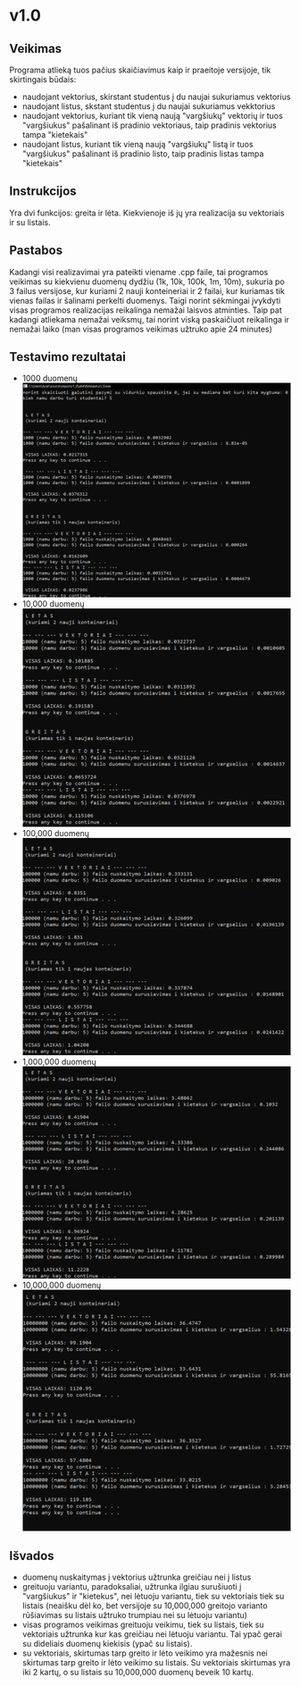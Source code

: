 # v1.0
## Veikimas
Programa atlieką tuos pačius skaičiavimus kaip ir praeitoje versijoje, tik skirtingais būdais:
 - naudojant vektorius, skirstant studentus į du naujai sukuriamus vektorius
 - naudojant listus, skstant studentus į du naujai sukuriamus vekktorius
 - naudojant vektorius, kuriant tik vieną naują "vargšiukų" vektorių ir tuos "vargšiukus" pašalinant iš pradinio vektoriaus, taip pradinis vektorius tampa "kietekais"
 - naudojant listus, kuriant tik vieną naują "vargšiukų" listą ir tuos "vargšiukus" pašalinant iš pradinio listo, taip pradinis listas tampa "kietekais"
 ## Instrukcijos
 Yra dvi funkcijos: greita ir lėta. Kiekvienoje iš jų yra realizacija su vektoriais ir su listais.
 ## Pastabos
 Kadangi visi realizavimai yra pateikti viename .cpp faile, tai programos veikimas su kiekvienu duomenų dydžiu (1k, 10k, 100k, 1m, 10m), sukuria po 3 failus versijose, kur kuriami 2 nauji konteineriai ir 2 failai, kur kuriamas tik vienas failas ir šalinami perkelti duomenys. Taigi norint sėkmingai įvykdyti visas programos realizacijas reikalinga nemažai laisvos atminties. Taip pat kadangi atliekama nemažai veiksmų, tai norint viską paskaičiuot reikalinga ir nemažai laiko (man visas programos veikimas užtruko apie 24 minutes)
 ## Testavimo rezultatai
 - 1000 duomenų
 ![alt text](1.png)
  - 10,000 duomenų
 ![alt text](2.png)
  - 100,000 duomenų
 ![alt text](3.png)
  - 1,000,000 duomenų
 ![alt text](4.png)
  - 10,000,000 duomenų
 ![alt text](5.png)
 ## Išvados
 - duomenų nuskaitymas į vektorius užtrunka greičiau nei į listus
 - greituoju variantu, paradoksaliai, užtrunka ilgiau surušiuoti į "vargšiukus" ir "kietekus", nei lėtuoju variantu, tiek su vektoriais tiek su listais (neaišku dėl ko, bet versijoje su 10,000,000  greitojo varianto rūšiavimas su listais užtruko trumpiau nei su lėtuoju variantu)
 - visas programos veikimas greituoju veikimu, tiek su listais, tiek su vektoriais užtrunka kur kas greičiau nei lėtuoju variantu. Tai ypač gerai su dideliais duomenų kiekisis (ypač su listais).
 - su vektoriais, skirtumas tarp greito ir lėto veikimo yra mažesnis nei skirtumas tarp greito ir lėto veikimo su listais. Su vektoriais skirtumas yra iki 2 kartų, o su listais su 10,000,000 duomenų beveik 10 kartų.
 
